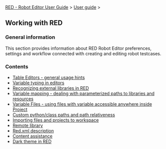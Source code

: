 [RED - Robot Editor User Guide](index.md) > [User
guide](user_guide/user_guide.md) >

## Working with RED

### General information

This section provides information about RED Robot Editor preferences, settings
and workflow connected with creating and editing robot testcases.

### Contents

  * [Table Editors - general usage hints](user_guide/working_with_RED/table_general.md)
  * [Variable typing in editors](user_guide/working_with_RED/variable_typing.md)
  * [Recognizing external libraries in RED](user_guide/working_with_RED/libs.md)
  * [Variable mapping - dealing with parameterized paths to libraries and resources](user_guide/working_with_RED/variable_mapping.md)
  * [Variable Files - using files with variable accessible anywhere inside Project](user_guide/working_with_RED/variable_files.md)
  * [Custom python/class paths and path relativeness](user_guide/working_with_RED/custom_paths_relatve.md)
  * [Importing files and projects to workspace](user_guide/working_with_RED/importing.md)
  * [Remote library](user_guide/working_with_RED/remote_library.md)
  * [Red.xml description](user_guide/working_with_RED/red_xml.md)
  * [Content assistance](user_guide/working_with_RED/content_assist.md)
  * [Dark theme in RED](user_guide/working_with_RED/dark_theme.md)

